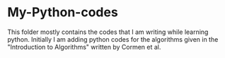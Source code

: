 # My-Python-codes
This folder mostly contains the codes that I am writing while learning python. Initially I am adding python codes for the algorithms given in the "Introduction to Algorithms" written by Cormen et al.
